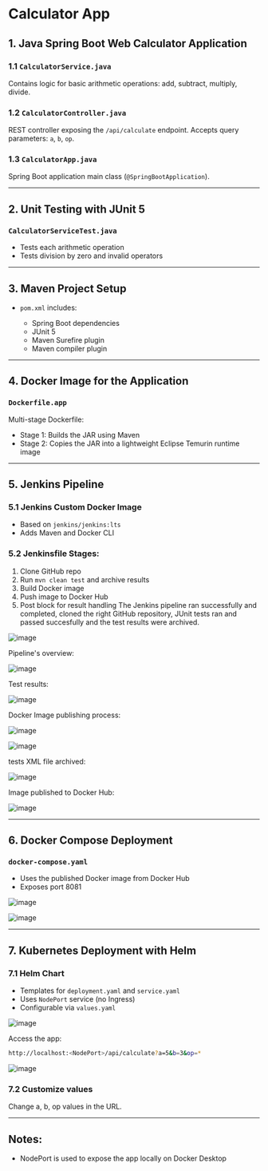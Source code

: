 # Calculator App

## 1. Java Spring Boot Web Calculator Application

### 1.1 `CalculatorService.java`

Contains logic for basic arithmetic operations: add, subtract, multiply, divide.

### 1.2 `CalculatorController.java`

REST controller exposing the `/api/calculate` endpoint.
Accepts query parameters: `a`, `b`, `op`.

### 1.3 `CalculatorApp.java`

Spring Boot application main class (`@SpringBootApplication`).

---

## 2. Unit Testing with JUnit 5

### `CalculatorServiceTest.java`

* Tests each arithmetic operation
* Tests division by zero and invalid operators

---

## 3. Maven Project Setup

* `pom.xml` includes:

  * Spring Boot dependencies
  * JUnit 5
  * Maven Surefire plugin
  * Maven compiler plugin

---

## 4. Docker Image for the Application

### `Dockerfile.app`

Multi-stage Dockerfile:

* Stage 1: Builds the JAR using Maven
* Stage 2: Copies the JAR into a lightweight Eclipse Temurin runtime image

---

## 5. Jenkins Pipeline

### 5.1 Jenkins Custom Docker Image

* Based on `jenkins/jenkins:lts`
* Adds Maven and Docker CLI

### 5.2 Jenkinsfile Stages:

1. Clone GitHub repo
2. Run `mvn clean test` and archive results
3. Build Docker image
4. Push image to Docker Hub
5. Post block for result handling
The Jenkins pipeline ran successfully and completed, cloned the right GitHub repository, JUnit tests ran and passed succesfully and the test results were archived.

![image](https://github.com/user-attachments/assets/1ae93386-bab3-491c-b517-d572443f62d7)

Pipeline's overview:

![image](https://github.com/user-attachments/assets/715cd287-0ddb-4f28-95d3-45c0f983963c)

Test results:

![image](https://github.com/user-attachments/assets/a725418e-2f0a-4838-b9e4-7a157939a67a)

Docker Image publishing process:

![image](https://github.com/user-attachments/assets/d0e5e5fc-c78d-4ff1-a9f8-bbe4a28d6777)

![image](https://github.com/user-attachments/assets/3daa987e-590a-4a3a-b284-7deca859c5c3)


tests XML file archived:

![image](https://github.com/user-attachments/assets/de21af45-f108-4eb3-bef8-824ce3e9079c)

Image published to Docker Hub:

![image](https://github.com/user-attachments/assets/06303ee3-b89a-4724-951a-ac1faa8b514c)


---

## 6. Docker Compose Deployment

### `docker-compose.yaml`

* Uses the published Docker image from Docker Hub
* Exposes port 8081

![image](https://github.com/user-attachments/assets/4b94366b-e056-4fc3-a71a-fa434ee8e20f)

![image](https://github.com/user-attachments/assets/a70620c9-0081-429a-b555-767c5b94a195)

---

## 7. Kubernetes Deployment with Helm

### 7.1 Helm Chart

* Templates for `deployment.yaml` and `service.yaml`
* Uses `NodePort` service (no Ingress)
* Configurable via `values.yaml`

![image](https://github.com/user-attachments/assets/6feb02cc-8db1-4d8e-be32-12fa6489d021)

Access the app:

```bash
http://localhost:<NodePort>/api/calculate?a=5&b=3&op=*
```

![image](https://github.com/user-attachments/assets/9accd13e-ebb7-4e5f-9d15-ab8911703747)


### 7.2 Customize values

Change a, b, op values in the URL.

---

## Notes:

* NodePort is used to expose the app locally on Docker Desktop



